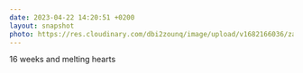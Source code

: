```yaml
---
date: 2023-04-22 14:20:51 +0200
layout: snapshot
photo: https://res.cloudinary.com/dbi2zounq/image/upload/v1682166036/zatcrtxcamqsvfurkoto.jpg
---
```

16 weeks and melting hearts 
